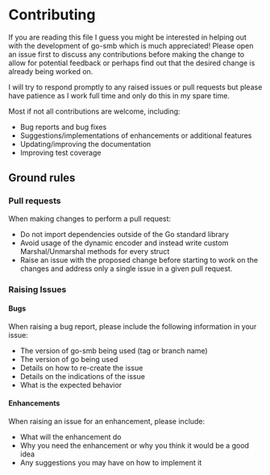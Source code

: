 # Contributing
If you are reading this file I guess you might be interested in helping out
with the development of go-smb which is much appreciated!
Please open an issue first to discuss any contributions before making the
change to allow for potential feedback or perhaps find out that the desired
change is already being worked on.

I will try to respond promptly to any raised issues or pull requests but please
have patience as I work full time and only do this in my spare time.

Most if not all contributions are welcome, including:
- Bug reports and bug fixes
- Suggestions/implementations of enhancements or additional features
- Updating/improving the documentation
- Improving test coverage

## Ground rules

### Pull requests
When making changes to perform a pull request:
- Do not import dependencies outside of the Go standard library
- Avoid usage of the dynamic encoder and instead write custom Marshal/Unmarshal
methods for every struct
- Raise an issue with the proposed change before starting to work on the
changes and address only a single issue in a given pull request.

### Raising Issues

#### Bugs
When raising a bug report, please include the following information in your
issue:
- The version of go-smb being used (tag or branch name)
- The version of go being used
- Details on how to re-create the issue
- Details on the indications of the issue
- What is the expected behavior

#### Enhancements
When raising an issue for an enhancement, please include:
- What will the enhancement do
- Why you need the enhancement or why you think it would be a good idea
- Any suggestions you may have on how to implement it
